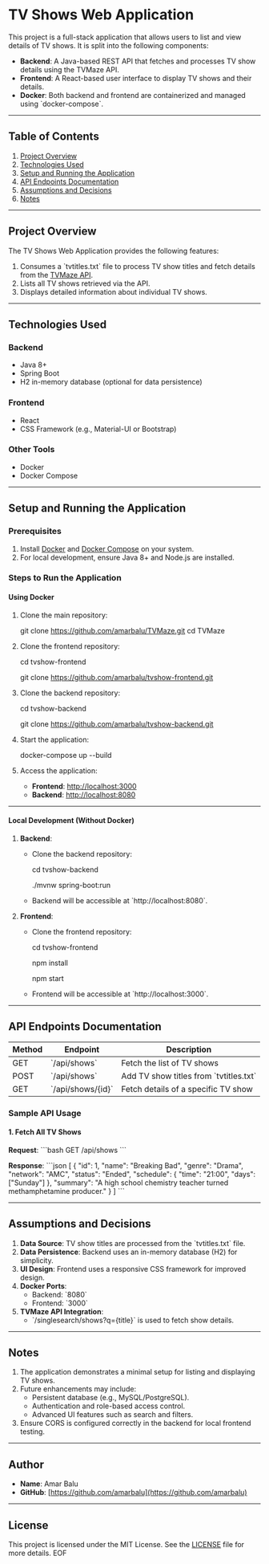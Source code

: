 
# **TV Shows Web Application**

This project is a full-stack application that allows users to list and view details of TV shows. It is split into the following components:

- **Backend**: A Java-based REST API that fetches and processes TV show details using the TVMaze API.
- **Frontend**: A React-based user interface to display TV shows and their details.
- **Docker**: Both backend and frontend are containerized and managed using \`docker-compose\`.

---

## **Table of Contents**

1. [Project Overview](#project-overview)
2. [Technologies Used](#technologies-used)
3. [Setup and Running the Application](#setup-and-running-the-application)
4. [API Endpoints Documentation](#api-endpoints-documentation)
5. [Assumptions and Decisions](#assumptions-and-decisions)
6. [Notes](#notes)

---

## **Project Overview**

The TV Shows Web Application provides the following features:

1. Consumes a \`tvtitles.txt\` file to process TV show titles and fetch details from the [TVMaze API](http://api.tvmaze.com/).
2. Lists all TV shows retrieved via the API.
3. Displays detailed information about individual TV shows.

---

## **Technologies Used**

### **Backend**
- Java 8+
- Spring Boot
- H2 in-memory database (optional for data persistence)

### **Frontend**
- React
- CSS Framework (e.g., Material-UI or Bootstrap)

### **Other Tools**
- Docker
- Docker Compose

---

## **Setup and Running the Application**

### **Prerequisites**
1. Install [Docker](https://docs.docker.com/get-docker/) and [Docker Compose](https://docs.docker.com/compose/install/) on your system.
2. For local development, ensure Java 8+ and Node.js are installed.

### **Steps to Run the Application**

#### **Using Docker**
1. Clone the main repository:

   git clone https://github.com/amarbalu/TVMaze.git
   cd TVMaze


2. Clone the frontend repository:

   cd tvshow-frontend
   
   git clone https://github.com/amarbalu/tvshow-frontend.git


4. Clone the backend repository:

   cd tvshow-backend
   
   git clone https://github.com/amarbalu/tvshow-backend.git


5. Start the application:

   docker-compose up --build


6. Access the application:
   - **Frontend**: [http://localhost:3000](http://localhost:3000)
   - **Backend**: [http://localhost:8080](http://localhost:8080)

---

#### **Local Development (Without Docker)**

1. **Backend**:
   - Clone the backend repository:

     cd tvshow-backend
     
     ./mvnw spring-boot:run

   - Backend will be accessible at \`http://localhost:8080\`.

2. **Frontend**:
   - Clone the frontend repository:

     cd tvshow-frontend
     
     npm install
     
     npm start

   - Frontend will be accessible at \`http://localhost:3000\`.

---

## **API Endpoints Documentation**

| Method | Endpoint          | Description                            |
| ------ | ----------------- | -------------------------------------- |
| GET    | \`/api/shows\`      | Fetch the list of TV shows             |
| POST   | \`/api/shows\`      | Add TV show titles from \`tvtitles.txt\` |
| GET    | \`/api/shows/{id}\` | Fetch details of a specific TV show    |

### **Sample API Usage**

#### **1. Fetch All TV Shows**
**Request**:
\`\`\`bash
GET /api/shows
\`\`\`

**Response**:
\`\`\`json
[
  {
    "id": 1,
    "name": "Breaking Bad",
    "genre": "Drama",
    "network": "AMC",
    "status": "Ended",
    "schedule": {
      "time": "21:00",
      "days": ["Sunday"]
    },
    "summary": "A high school chemistry teacher turned methamphetamine producer."
  }
]
\`\`\`

---

## **Assumptions and Decisions**

1. **Data Source**: TV show titles are processed from the \`tvtitles.txt\` file.
2. **Data Persistence**: Backend uses an in-memory database (H2) for simplicity.
3. **UI Design**: Frontend uses a responsive CSS framework for improved design.
4. **Docker Ports**:
   - Backend: \`8080\`
   - Frontend: \`3000\`
5. **TVMaze API Integration**:
   - \`/singlesearch/shows?q={title}\` is used to fetch show details.

---

## **Notes**

1. The application demonstrates a minimal setup for listing and displaying TV shows.
2. Future enhancements may include:
   - Persistent database (e.g., MySQL/PostgreSQL).
   - Authentication and role-based access control.
   - Advanced UI features such as search and filters.
3. Ensure CORS is configured correctly in the backend for local frontend testing.

---

## **Author**

- **Name**: Amar Balu
- **GitHub**: [https://github.com/amarbalu](https://github.com/amarbalu)

---

## **License**

This project is licensed under the MIT License. See the [LICENSE](LICENSE) file for more details.
EOF
